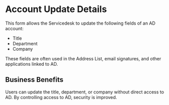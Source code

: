 # Account Update Details

This form allows the Servicedesk to update the following fields of an AD account:

- Title
- Department
- Company

These fields are often used in the Address List, email signatures, and other applications linked to AD.

## Business Benefits

Users can update the title, department, or company without direct access to AD. By controlling access to AD, security is improved.
